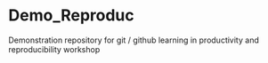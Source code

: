 # Demo_Reproduc
Demonstration repository for git / github learning in productivity and reproducibility workshop
